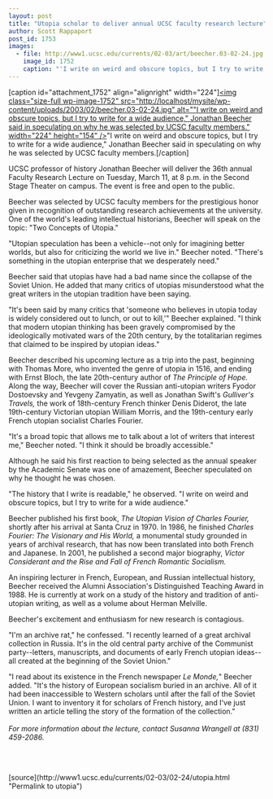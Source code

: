 ```yaml
---
layout: post
title: "Utopia scholar to deliver annual UCSC faculty research lecture"
author: Scott Rappaport
post_id: 1753
images:
  - file: http://www1.ucsc.edu/currents/02-03/art/beecher.03-02-24.jpg
    image_id: 1752
    caption: "'I write on weird and obscure topics, but I try to write for a wide audience,' Jonathan Beecher said in speculating on why he was selected by UCSC faculty members."
---
```


[caption id="attachment_1752" align="alignright" width="224"]<a href="http://localhost/mysite/wp-content/uploads/2003/02/beecher.03-02-24.jpg"><img class="size-full wp-image-1752" src="http://localhost/mysite/wp-content/uploads/2003/02/beecher.03-02-24.jpg" alt=""I write on weird and obscure topics, but I try to write for a wide audience," Jonathan Beecher said in speculating on why he was selected by UCSC faculty members." width="224" height="154" /></a>"I write on weird and obscure topics, but I try to write for a wide audience," Jonathan Beecher said in speculating on why he was selected by UCSC faculty members.[/caption]
<p>
  UCSC professor of history Jonathan Beecher will deliver the 36th annual Faculty Research Lecture on Tuesday, March 11, at 8 p.m. in the Second Stage Theater on campus. The event is free and open to the public.
</p>
<p>
  Beecher was selected by UCSC faculty members for the prestigious honor given in recognition of outstanding research achievements at the university. One of the world's leading intellectual historians, Beecher will speak on the topic: "Two Concepts of Utopia."<br>
</p>
<p>
  "Utopian speculation has been a vehicle--not only for imagining better worlds, but also for criticizing the world we live in." Beecher noted. "There's something in the utopian enterprise that we desperately need."<br>
</p>
<p>
  Beecher said that utopias have had a bad name since the collapse of the Soviet Union. He added that many critics of utopias misunderstood what the great writers in the utopian tradition have been saying.<br>
</p>
<p>
  "It's been said by many critics that 'someone who believes in utopia today is widely considered out to lunch, or out to kill,'" Beecher explained. "I think that modern utopian thinking has been gravely compromised by the ideologically motivated wars of the 20th century, by the totalitarian regimes that claimed to be inspired by utopian ideas."<br>
</p>
<p>
  Beecher described his upcoming lecture as a trip into the past, beginning with Thomas More, who invented the genre of utopia in 1516, and ending with Ernst Bloch, the late 20th-century author of <i>The Principle of Hope.</i> Along the way, Beecher will cover the Russian anti-utopian writers Fyodor Dostoevsky and Yevgeny Zamyatin, as well as Jonathan Swift's <i>Gulliver's Travels,</i> the work of 18th-century French thinker Denis Diderot, the late 19th-century Victorian utopian William Morris, and the 19th-century early French utopian socialist Charles Fourier.<br>
</p>
<p>
  "It's a broad topic that allows me to talk about a lot of writers that interest me," Beecher noted. "I think it should be broadly accessible."<br>
</p>
<p>
  Although he said his first reaction to being selected as the annual speaker by the Academic Senate was one of amazement, Beecher speculated on why he thought he was chosen.<br>
</p>
<p>
  "The history that I write is readable," he observed. "I write on weird and obscure topics, but I try to write for a wide audience."<br>
</p>
<p>
  Beecher published his first book, <i>The Utopian Vision of Charles Fourier,</i> shortly after his arrival at Santa Cruz in 1970. In 1986, he finished <i>Charles Fourier: The Visionary and His World,</i> a monumental study grounded in years of archival research, that has now been translated into both French and Japanese. In 2001, he published a second major biography, <i>Victor Considerant and the Rise and Fall of French Romantic Socialism.</i><br>
</p>
<p>
  An inspiring lecturer in French, European, and Russian intellectual history, Beecher received the Alumni Association's Distinguished Teaching Award in 1988. He is currently at work on a study of the history and tradition of anti-utopian writing, as well as a volume about Herman Melville.
</p>
<p>
  Beecher's excitement and enthusiasm for new research is contagious.<br>
</p>
<p>
  "I'm an archive rat," he confessed. "I recently learned of a great archival collection in Russia. It's in the old central party archive of the Communist party--letters, manuscripts, and documents of early French utopian ideas--all created at the beginning of the Soviet Union."<br>
</p>
<p>
  "I read about its existence in the French newspaper <i>Le Monde,</i>" Beecher added. "It's the history of European socialism buried in an archive. All of it had been inaccessible to Western scholars until after the fall of the Soviet Union. I want to inventory it for scholars of French history, and I've just written an article telling the story of the formation of the collection."<br>
  <br>
  <i>For more information about the lecture, contact Susanna Wrangell at (831) 459-2086.</i>
</p>
<p>
  <br>
  <br>

</p>
<p>

</p>
[source](http://www1.ucsc.edu/currents/02-03/02-24/utopia.html "Permalink to utopia")
